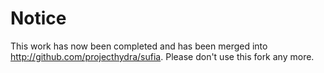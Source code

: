 # Notice
 This work has now been completed and has been merged into http://github.com/projecthydra/sufia. Please don't use this fork any more. 
